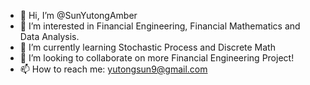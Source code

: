 - 👋 Hi, I’m @SunYutongAmber
- 👀 I’m interested in Financial Engineering, Financial Mathematics and Data Analysis.
- 🌱 I’m currently learning Stochastic Process and Discrete Math
- 💞️ I’m looking to collaborate on more Financial Engineering Project!
- 📫 How to reach me: yutongsun9@gmail.com

<!---
SunYutongAmber/SunYutongAmber is a ✨ special ✨ repository because its `README.md` (this file) appears on your GitHub profile.
You can click the Preview link to take a look at your changes.
--->
